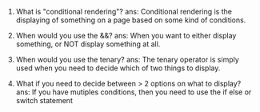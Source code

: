 1. What is "conditional rendering"?
   ans: Conditional rendering is the displaying of something on a page
   based on some kind of conditions.

2. When would you use the &&?
   ans: When you want to either display something, or NOT display something at all.

3. When would you use the tenary?
   ans: The tenary operator is simply used when you need to decide which
   of two things to display.

4. What if you need to decide between > 2 options on what to display?
   ans: If you have mutiples conditions, then you need to use the if else or switch statement

